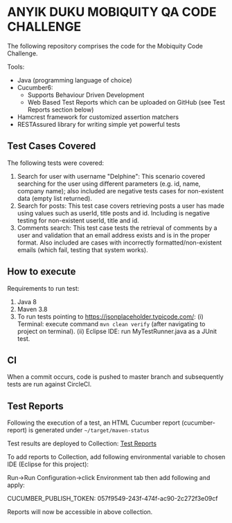 # ANYIK DUKU MOBIQUITY QA CODE CHALLENGE

The following repository comprises the code for the Mobiquity Code Challenge.


Tools:
* Java (programming language of choice)
* Cucumber6:
  * Supports Behaviour Driven Development
  * Web Based Test Reports which can be uploaded on GitHub (see Test Reports section below)
* Hamcrest framework for customized assertion matchers
* RESTAssured library for writing simple yet powerful tests

## Test Cases Covered

The following tests were covered:
1. Search for user with username "Delphine": This scenario covered searching for the user using different parameters (e.g. id, name, company name); also included are negative tests cases for non-existent data (empty list returned).
2. Search for posts: This test case covers retrieving posts a user has made using values such as userId, title posts and id. Including is negative testing for non-existent userId, title and id.
3. Comments search: This test case tests the retrieval of comments by a user and validation that an email address exists and is in the proper format. Also included are cases with incorrectly formatted/non-existent emails (which fail, testing that system works).

## How to execute

Requirements to run test:
1. Java 8
2. Maven 3.8
3. To run tests pointing to https://jsonplaceholder.typicode.com/:
(i) Terminal: execute command `mvn clean verify` (after navigating to project on terminal).
(ii) Eclipse IDE: run MyTestRunner.java as a JUnit test.

## CI

When a commit occurs, code is pushed to master branch and subsequently tests are run against CircleCI.


## Test Reports

Following the execution of a test, an HTML Cucumber report (cucumber-report) is generated under `~/target/maven-status`

Test results are deployed to Collection: [Test Reports](https://reports.cucumber.io/report-collections/a7f2e211-29d4-48cf-8951-2450aeb76b15)

To add reports to Collection, add following environmental variable to chosen IDE (Eclipse for this project):

Run->Run Configuration->click Environment tab then add following and apply:

CUCUMBER_PUBLISH_TOKEN: 057f9549-243f-474f-ac90-2c272f3e09cf

Reports will now be accessible in above collection.
